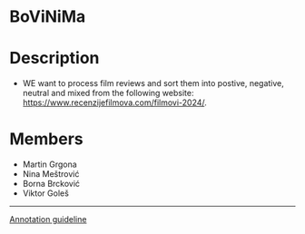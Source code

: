 # BoViNiMa
# Description
- WE want to process film reviews and sort them into postive, negative, neutral and mixed from the following website: https://www.recenzijefilmova.com/filmovi-2024/. 
# Members
- Martin Grgona
- Nina Meštrović
- Borna Brcković
- Viktor Goleš
----------------------------------
[Annotation guideline](Annotation_guideline.md)
